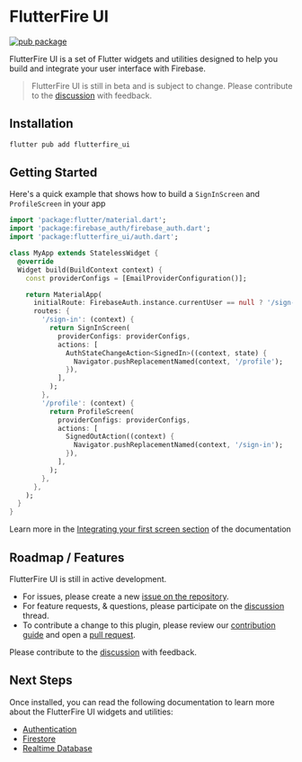 # FlutterFire UI

[![pub package](https://img.shields.io/pub/v/flutterfire_ui.svg)](https://pub.dev/packages/flutterfire_ui)

FlutterFire UI is a set of Flutter widgets and utilities designed to help you build and integrate your user interface with Firebase.

> FlutterFire UI is still in beta and is subject to change. Please contribute to the [discussion](https://github.com/FirebaseExtended/flutterfire/discussions/6978) with feedback.

## Installation

```sh
flutter pub add flutterfire_ui
```

## Getting Started

Here's a quick example that shows how to build a `SignInScreen` and `ProfileScreen` in your app

```dart
import 'package:flutter/material.dart';
import 'package:firebase_auth/firebase_auth.dart';
import 'package:flutterfire_ui/auth.dart';

class MyApp extends StatelessWidget {
  @override
  Widget build(BuildContext context) {
    const providerConfigs = [EmailProviderConfiguration()];

    return MaterialApp(
      initialRoute: FirebaseAuth.instance.currentUser == null ? '/sign-in' : '/profile',
      routes: {
        '/sign-in': (context) {
          return SignInScreen(
            providerConfigs: providerConfigs,
            actions: [
              AuthStateChangeAction<SignedIn>((context, state) {
                Navigator.pushReplacementNamed(context, '/profile');
              }),
            ],
          );
        },
        '/profile': (context) {
          return ProfileScreen(
            providerConfigs: providerConfigs,
            actions: [
              SignedOutAction((context) {
                Navigator.pushReplacementNamed(context, '/sign-in');
              }),
            ],
          );
        },
      },
    );
  }
}
```

Learn more in the [Integrating your first screen section](docs/auth/integrating-your-first-screen.md) of the documentation

## Roadmap / Features

FlutterFire UI is still in active development.

- For issues, please create a new [issue on the repository](https://github.com/FirebaseExtended/flutterfire/issues).
- For feature requests, & questions, please participate on the [discussion](https://github.com/FirebaseExtended/flutterfire/discussions/6978) thread.
- To contribute a change to this plugin, please review our [contribution guide](https://github.com/FirebaseExtended/flutterfire/blob/master/CONTRIBUTING.md) and open a [pull request](https://github.com/FirebaseExtended/flutterfire/pulls).

Please contribute to the [discussion](https://github.com/FirebaseExtended/flutterfire/discussions/6978) with feedback.

## Next Steps

Once installed, you can read the following documentation to learn more about the FlutterFire UI widgets and utilities:

- [Authentication](doc/auth.md)
- [Firestore](doc/firestore.md)
- [Realtime Database](doc/database.md)
